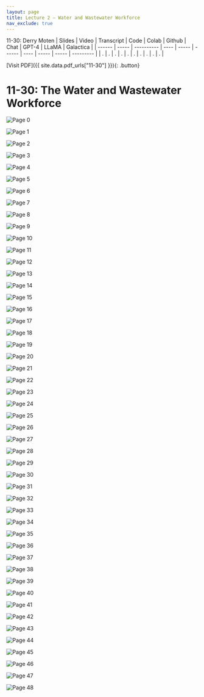 ```yaml
---
layout: page
title: Lecture 2 – Water and Wastewater Workforce
nav_exclude: true
---
```

11-30: Derry Moten
| Slides | Video | Transcript | Code | Colab | Github | Chat | GPT-4 | LLaMA | Galactica |
| ------ | ----- | ---------- | ---- | ----- | ------ | ---- | ----- | ----- | --------- |
| .      | .     | .          | .    | .     | .      | .    | .     | .     | .          |

[Visit PDF]({{ site.data.pdf_urls["11-30"] }}){: .button}

# 11-30: The Water and Wastewater Workforce

![Page 0]( /CivEng112/assets/slides/11-30/11-30_Lecture.pdf-page0.png )

![Page 1]( /CivEng112/assets/slides/11-30/11-30_Lecture.pdf-page1.png )

![Page 2]( /CivEng112/assets/slides/11-30/11-30_Lecture.pdf-page2.png )

![Page 3]( /CivEng112/assets/slides/11-30/11-30_Lecture.pdf-page3.png )

![Page 4]( /CivEng112/assets/slides/11-30/11-30_Lecture.pdf-page4.png )

![Page 5]( /CivEng112/assets/slides/11-30/11-30_Lecture.pdf-page5.png )

![Page 6]( /CivEng112/assets/slides/11-30/11-30_Lecture.pdf-page6.png )

![Page 7]( /CivEng112/assets/slides/11-30/11-30_Lecture.pdf-page7.png )

![Page 8]( /CivEng112/assets/slides/11-30/11-30_Lecture.pdf-page8.png )

![Page 9]( /CivEng112/assets/slides/11-30/11-30_Lecture.pdf-page9.png )

![Page 10]( /CivEng112/assets/slides/11-30/11-30_Lecture.pdf-page10.png )

![Page 11]( /CivEng112/assets/slides/11-30/11-30_Lecture.pdf-page11.png )

![Page 12]( /CivEng112/assets/slides/11-30/11-30_Lecture.pdf-page12.png )

![Page 13]( /CivEng112/assets/slides/11-30/11-30_Lecture.pdf-page13.png )

![Page 14]( /CivEng112/assets/slides/11-30/11-30_Lecture.pdf-page14.png )

![Page 15]( /CivEng112/assets/slides/11-30/11-30_Lecture.pdf-page15.png )

![Page 16]( /CivEng112/assets/slides/11-30/11-30_Lecture.pdf-page16.png )

![Page 17]( /CivEng112/assets/slides/11-30/11-30_Lecture.pdf-page17.png )

![Page 18]( /CivEng112/assets/slides/11-30/11-30_Lecture.pdf-page18.png )

![Page 19]( /CivEng112/assets/slides/11-30/11-30_Lecture.pdf-page19.png )

![Page 20]( /CivEng112/assets/slides/11-30/11-30_Lecture.pdf-page20.png )

![Page 21]( /CivEng112/assets/slides/11-30/11-30_Lecture.pdf-page21.png )

![Page 22]( /CivEng112/assets/slides/11-30/11-30_Lecture.pdf-page22.png )

![Page 23]( /CivEng112/assets/slides/11-30/11-30_Lecture.pdf-page23.png )

![Page 24]( /CivEng112/assets/slides/11-30/11-30_Lecture.pdf-page24.png )

![Page 25]( /CivEng112/assets/slides/11-30/11-30_Lecture.pdf-page25.png )

![Page 26]( /CivEng112/assets/slides/11-30/11-30_Lecture.pdf-page26.png )

![Page 27]( /CivEng112/assets/slides/11-30/11-30_Lecture.pdf-page27.png )

![Page 28]( /CivEng112/assets/slides/11-30/11-30_Lecture.pdf-page28.png )

![Page 29]( /CivEng112/assets/slides/11-30/11-30_Lecture.pdf-page29.png )

![Page 30]( /CivEng112/assets/slides/11-30/11-30_Lecture.pdf-page30.png )

![Page 31]( /CivEng112/assets/slides/11-30/11-30_Lecture.pdf-page31.png )

![Page 32]( /CivEng112/assets/slides/11-30/11-30_Lecture.pdf-page32.png )

![Page 33]( /CivEng112/assets/slides/11-30/11-30_Lecture.pdf-page33.png )

![Page 34]( /CivEng112/assets/slides/11-30/11-30_Lecture.pdf-page34.png )

![Page 35]( /CivEng112/assets/slides/11-30/11-30_Lecture.pdf-page35.png )

![Page 36]( /CivEng112/assets/slides/11-30/11-30_Lecture.pdf-page36.png )

![Page 37]( /CivEng112/assets/slides/11-30/11-30_Lecture.pdf-page37.png )

![Page 38]( /CivEng112/assets/slides/11-30/11-30_Lecture.pdf-page38.png )

![Page 39]( /CivEng112/assets/slides/11-30/11-30_Lecture.pdf-page39.png )

![Page 40]( /CivEng112/assets/slides/11-30/11-30_Lecture.pdf-page40.png )

![Page 41]( /CivEng112/assets/slides/11-30/11-30_Lecture.pdf-page41.png )

![Page 42]( /CivEng112/assets/slides/11-30/11-30_Lecture.pdf-page42.png )

![Page 43]( /CivEng112/assets/slides/11-30/11-30_Lecture.pdf-page43.png )

![Page 44]( /CivEng112/assets/slides/11-30/11-30_Lecture.pdf-page44.png )

![Page 45]( /CivEng112/assets/slides/11-30/11-30_Lecture.pdf-page45.png )

![Page 46]( /CivEng112/assets/slides/11-30/11-30_Lecture.pdf-page46.png )

![Page 47]( /CivEng112/assets/slides/11-30/11-30_Lecture.pdf-page47.png )

![Page 48]( /CivEng112/assets/slides/11-30/11-30_Lecture.pdf-page48.png )

